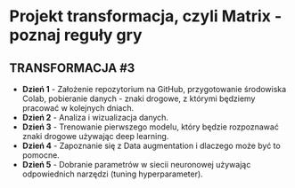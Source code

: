 # Projekt transformacja, czyli Matrix - poznaj reguły gry
## TRANSFORMACJA #3

* **Dzień 1** - Założenie repozytorium na GitHub, przygotowanie środowiska Colab, pobieranie danych - znaki drogowe, z którymi będziemy pracować w kolejnych dniach.
* **Dzień 2** - Analiza i wizualizacja danych.
* **Dzień 3** - Trenowanie pierwszego modelu, który będzie rozpoznawać znaki drogowe używając deep learning.
* **Dzień 4** - Zapoznanie się z Data augmentation i dlaczego może być to pomocne. 
* **Dzień 5** - Dobranie parametrów w siecii neuronowej używając odpowiednich narzędzi (tuning hyperparameter).

